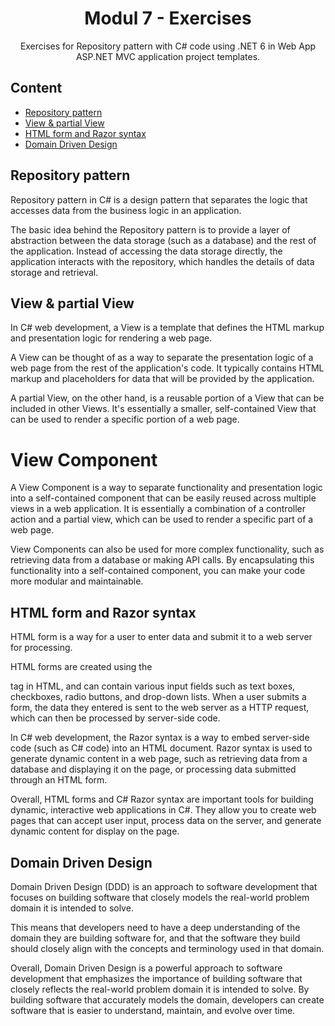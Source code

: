 <div align="center">

<!-- title -->

# Modul 7 - Exercises

<!-- description -->

Exercises for Repository pattern with C# code using .NET 6 in Web App ASP.NET MVC application project templates.

</div>


<!-- TOC -->

## Content

- [Repository pattern](#repository-pattern)
- [View & partial View](view-partial-view)
- [HTML form and Razor syntax](html-and-razor)
- [Domain Driven Design](#ddd)

<!-- CONTENT -->

## Repository pattern

Repository pattern in C# is a design pattern that separates the logic that accesses data from the business logic in an application.

The basic idea behind the Repository pattern is to provide a layer of abstraction between the data storage (such as a database) and the rest of the application. Instead of accessing the data storage directly, the application interacts with the repository, which handles the details of data storage and retrieval.


## View & partial View

In C# web development, a View is a template that defines the HTML markup and presentation logic for rendering a web page.

A View can be thought of as a way to separate the presentation logic of a web page from the rest of the application's code. It typically contains HTML markup and placeholders for data that will be provided by the application.

A partial View, on the other hand, is a reusable portion of a View that can be included in other Views. It's essentially a smaller, self-contained View that can be used to render a specific portion of a web page.


# View Component

A View Component is a way to separate functionality and presentation logic into a self-contained component that can be easily reused across multiple views in a web application. It is essentially a combination of a controller action and a partial view, which can be used to render a specific part of a web page.

View Components can also be used for more complex functionality, such as retrieving data from a database or making API calls. By encapsulating this functionality into a self-contained component, you can make your code more modular and maintainable.


## HTML form and Razor syntax

HTML form is a way for a user to enter data and submit it to a web server for processing.

HTML forms are created using the <form> tag in HTML, and can contain various input fields such as text boxes, checkboxes, radio buttons, and drop-down lists. When a user submits a form, the data they entered is sent to the web server as a HTTP request, which can then be processed by server-side code.

In C# web development, the Razor syntax is a way to embed server-side code (such as C# code) into an HTML document. Razor syntax is used to generate dynamic content in a web page, such as retrieving data from a database and displaying it on the page, or processing data submitted through an HTML form.

Overall, HTML forms and C# Razor syntax are important tools for building dynamic, interactive web applications in C#. They allow you to create web pages that can accept user input, process data on the server, and generate dynamic content for display on the page.


## Domain Driven Design

Domain Driven Design (DDD) is an approach to software development that focuses on building software that closely models the real-world problem domain it is intended to solve.

This means that developers need to have a deep understanding of the domain they are building software for, and that the software they build should closely align with the concepts and terminology used in that domain.

Overall, Domain Driven Design is a powerful approach to software development that emphasizes the importance of building software that closely reflects the real-world problem domain it is intended to solve. By building software that accurately models the domain, developers can create software that is easier to understand, maintain, and evolve over time.


<!-- END CONTENT -->